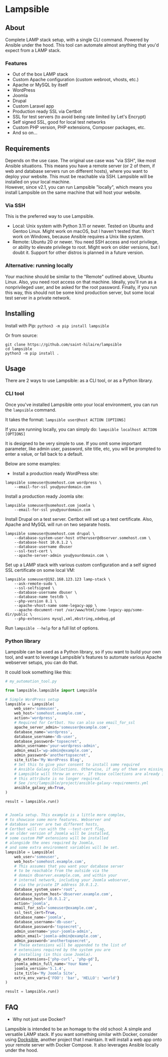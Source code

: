 # Lampsible

## About

Complete LAMP stack setup, with a single CLI command. Powered by Ansible under the hood.
This tool can automate almost anything that you'd expect from a LAMP stack.

### Features

* Out of the box LAMP stack
* Custom Apache configuration (custom webroot, vhosts, etc.)
* Apache or MySQL by itself
* WordPress
* Joomla
* Drupal
* Custom Laravel app
* Production ready SSL via Certbot
* SSL for test servers (to avoid being rate limited by Let's Encrypt)
* Self signed SSL, good for local test networks
* Custom PHP version, PHP extensions, Composer packages, etc.
* And so on...


## Requirements

Depends on the use case. The original use case was "via SSH", like most Ansible situations.
This means you have a remote server (or 2 of them, if web and database servers
run on different hosts), where you want to deploy your website. This must be reachable via SSH.
Lampsible will be installed on your local machine.
<br>
However, since v2.1, you can run Lampsible "locally", which means you install Lampsible on the same machine that
will host your website.

### Via SSH

This is the preferred way to use Lampsible.

* Local: Unix system with Python 3.11 or newer. Tested on Ubuntu and Gentoo Linux.
  Might work on macOS, but I haven't tested that. Won't work on Windows,
  because Ansible requires a Unix like system.
* Remote: Ubuntu 20 or newer. You need SSH access and root privilege, or ability to elevate privilege to root.
  Might work on older versions, but I doubt it. Support for other distros is planned in a future version.

### Alternative: running locally

Your machine should be similar to the "Remote" outlined above, Ubuntu Linux. Also, you need root access on that machine.
Ideally, you'll run as a nonprivileged user, and be asked for the root password. Finally, if you run this way, this
should not be some kind production server, but some local test server in a private network.

## Installing

Install with Pip: `python3 -m pip install lampsible`

Or from source:
```
git clone https://github.com/saint-hilaire/lampsible
cd lampsible
python3 -m pip install .
```

## Usage

There are 2 ways to use Lampsible: as a CLI tool, or as a Python library.

### CLI tool

Once you've installed Lampsible onto your local environment, you can run the `lampsible` command.

It takes the format: `lampsible user@host ACTION [OPTIONS]`

If you are running locally, you can simply do: `lampsible localhost ACTION [OPTIONS]`

It is designed to be very simple to use. If you omit some important parameter,
like admin user, password, site title, etc, you will be prompted to enter a value,
or fall back to a default.

Below are some examples:

* Install a production ready WordPress site:

```
lampsible someuser@somehost.com wordpress \
    --email-for-ssl you@yourdomain.com
```

Install a production ready Joomla site:

```
lampsible someuser@somehost.com joomla \
    --email-for-ssl you@yourdomain.com
```

Install Drupal on a test server. Certbot will set up a
test certificate. Also, Apache and MySQL will run on two separate hosts.

```
lampsible someuser@somehost.com drupal \
    --database-system-user-host otheruser@dbserver.somehost.com \
    --database-host 10.0.1.2 \
    --database-username dbuser
    --ssl-test-cert \
    --apache-server-admin you@yourdomain.com \
```

Set up a LAMP stack with various custom configuration and a self signed SSL certificate on some local VM:

```
lampsible someuser@192.168.123.123 lamp-stack \
    --ask-remote-sudo \
    --ssl-selfsigned \
    --database-username dbuser \
    --database-name testdb \
    --php-version 8.1 \
    --apache-vhost-name some-legacy-app \
    --apache-document-root /var/www/html/some-legacy-app/some-dir/public \
    --php-extensions mysql,xml,mbstring,xdebug,gd
```

Run `lampsible --help` for a full list of options.

### Python library

Lampsible can be used as a Python library, so if you want to build your own tool,
and want to leverage Lampsible's features to automate various Apache webserver setups,
you can do that.

It could look something like this:

```python
# my_automation_tool.py

from lampsible.lampsible import Lampsible

# Simple WordPress setup
lampsible = Lampsible(
    web_user='someuser',
    web_host='somehost.example.com',
    action='wordpress',
    # Required for Certbot. You can also use email_for_ssl
    apache_server_admin='someuser@example.com',
    database_name='wordpress',
    database_username='db-user',
    database_password='topsecret',
    admin_username='your-wordpress-admin',
    admin_email='wp-admin@example.com',
    admin_password='anothertopsecret',
    site_title='My WordPress Blog',
    # Set this to give your consent to install some required
    # Ansible Galaxy Collections. Otherwise, if any of them are missing,
    # Lampsible will throw an error. If those collections are already installed,
    # this attribute is no longer required.
    # See /src/lampsible/project/ansible-galaxy-requirements.yml
    ansible_galaxy_ok=True,
)

result = lampsible.run()


# Joomla setup. This example is a little more complex,
# to showcase some more features. Webserver and
# database server are two different hosts,
# Certbot will run with the --test-cert flag,
# an older version of Joomla will be installed,
# some custom PHP extensions will be installed
# alongside the ones required by Joomla,
# and some extra environment variables will be set.
lampsible = Lampsible(
    web_user='someuser',
    web_host='somehost.example.com',
    # This assumes that you want your database server
    # to be reachable from the outside via the
    # domain dbserver.example.com, and within your
    # internal network, including your Joomla webserver,
    # via the private IP address 10.0.1.2.
    database_system_user='root',
    database_system_host='dbserver.example.com',
    database_host='10.0.1.2',
    action='joomla',
    email_for_ssl='someuser@example.com',
    ssl_test_cert=True,
    database_name='joomla',
    database_username='db-user',
    database_password='topsecret',
    admin_username='your-joomla-admin',
    admin_email='joomla-admin@example.com',
    admin_password='anothertopsecret',
    # These extensions will be appended to the list of
    # extensions required by the system you are
    # installing (in this case Joomla).
    php_extensions=['php-curl', 'php-gd'],
    joomla_admin_full_name='Your Name',
    joomla_version='5.1.4',
    site_title='My Joomla Site',
    extra_env_vars={'FOO': 'bar', 'HELLO': 'world'}
)

result = lampsible.run()

```

## FAQ

* Why not just use Docker?

Lampsible is intended to be an homage to the old school: A simple and versatile LAMP stack.
If you want something similar with Docker, consider using [Docksible](https://github.com/saint-hilaire/docksible),
another project that I maintain. It will install a web app onto your remote server with Docker Compose.
It also leverages Ansible locally under the hood.

